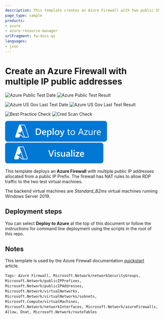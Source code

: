 ```yaml
---
description: This template creates an Azure Firewall with two public IP addresses and two Windows Server 2019 servers to test.
page_type: sample
products:
- azure
- azure-resource-manager
urlFragment: fw-docs-qs
languages:
- json
---
```

# Create an Azure Firewall with multiple IP public addresses

![Azure Public Test Date](https://azurequickstartsservice.blob.core.windows.net/badges/quickstarts/microsoft.network/fw-docs-qs/PublicLastTestDate.svg)
![Azure Public Test Result](https://azurequickstartsservice.blob.core.windows.net/badges/quickstarts/microsoft.network/fw-docs-qs/PublicDeployment.svg)

![Azure US Gov Last Test Date](https://azurequickstartsservice.blob.core.windows.net/badges/quickstarts/microsoft.network/fw-docs-qs/FairfaxLastTestDate.svg)
![Azure US Gov Last Test Result](https://azurequickstartsservice.blob.core.windows.net/badges/quickstarts/microsoft.network/fw-docs-qs/FairfaxDeployment.svg)

![Best Practice Check](https://azurequickstartsservice.blob.core.windows.net/badges/quickstarts/microsoft.network/fw-docs-qs/BestPracticeResult.svg)
![Cred Scan Check](https://azurequickstartsservice.blob.core.windows.net/badges/quickstarts/microsoft.network/fw-docs-qs/CredScanResult.svg)

[![Deploy To Azure](https://raw.githubusercontent.com/Azure/azure-quickstart-templates/master/1-CONTRIBUTION-GUIDE/images/deploytoazure.svg?sanitize=true)](https://portal.azure.com/#create/Microsoft.Template/uri/https%3A%2F%2Fraw.githubusercontent.com%2FAzure%2Fazure-quickstart-templates%2Fmaster%2Fquickstarts%2Fmicrosoft.network%2Ffw-docs-qs%2Fazuredeploy.json)  [![Visualize](https://raw.githubusercontent.com/Azure/azure-quickstart-templates/master/1-CONTRIBUTION-GUIDE/images/visualizebutton.svg?sanitize=true)](http://armviz.io/#/?load=https%3A%2F%2Fraw.githubusercontent.com%2FAzure%2Fazure-quickstart-templates%2Fmaster%2Fquickstarts%2Fmicrosoft.network%2Ffw-docs-qs%2Fazuredeploy.json)

This template deploys an **Azure Firewall** with multiple public IP addresses allocated from a public IP Prefix. The firewall has NAT rules to allow RDP traffic to the two test virtual machines.

The backend virtual machines are *Standard_B2ms* virtual machines running Windows Server 2019.

## Deployment steps

You can select **Deploy to Azure** at the top of this document or follow the instructions for command line deployment using the scripts in the root of this repo.

## Notes

This template is used by the Azure Firewall documentation [quickstart](https://docs.microsoft.com/azure/firewall/quick-create-multiple-ip-template) article.

`Tags: Azure Firewall, Microsoft.Network/networkSecurityGroups, Microsoft.Network/publicIPPrefixes, Microsoft.Network/publicIPAddresses, Microsoft.Network/virtualNetworks, Microsoft.Network/virtualNetworks/subnets, Microsoft.Compute/virtualMachines, Microsoft.Network/networkInterfaces, Microsoft.Network/azureFirewalls, Allow, Dnat, Microsoft.Network/routeTables`
